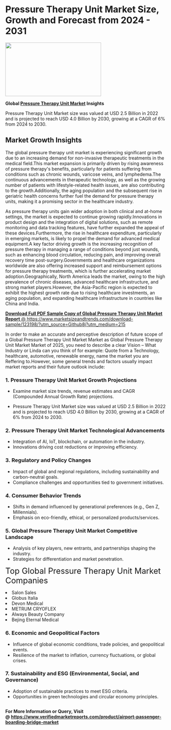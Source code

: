 <H1>Pressure Therapy Unit Market Size, Growth and Forecast from 2024 - 2031</H1><img class="aligncenter size-medium wp-image-584254" src="https://thirdeyenews.in/wp-content/uploads/2024/09/Global-Market-Research-300x168.jpeg" alt="" width="300" height="168" /><p><strong>Global&nbsp;<a href="https://www.marketsizeandtrends.com/download-sample/123198/?utm_source=Github8j?utm_medium=215">Pressure Therapy Unit Market</a> Insights</strong></p><p>Pressure Therapy Unit Market size was valued at USD 2.5 Billion in 2022 and is projected to reach USD 4.0 Billion by 2030, growing at a CAGR of 6% from 2024 to 2030.</p><p><h2>Market Growth Insights</h2> <p>The global pressure therapy unit market is experiencing significant growth due to an increasing demand for non-invasive therapeutic treatments in the medical field.This market expansion is primarily driven by rising awareness of pressure therapy's benefits, particularly for patients suffering from conditions such as chronic wounds, varicose veins, and lymphedema.The continuous advancements in therapeutic technology, as well as the growing number of patients with lifestyle-related health issues, are also contributing to the growth.Additionally, the aging population and the subsequent rise in geriatric health concerns further fuel the demand for pressure therapy units, making it a promising sector in the healthcare industry.</p> <p><a href="#"></a></p> <p>As pressure therapy units gain wider adoption in both clinical and at-home settings, the market is expected to continue growing rapidly.Innovations in product design and the integration of digital solutions, such as remote monitoring and data tracking features, have further expanded the appeal of these devices.Furthermore, the rise in healthcare expenditure, particularly in emerging markets, is likely to propel the demand for advanced medical equipment.A key factor driving growth is the increasing recognition of pressure therapy in managing a range of conditions beyond just wounds, such as enhancing blood circulation, reducing pain, and improving overall recovery time post-surgery.Governments and healthcare organizations worldwide are also offering increased support and reimbursement options for pressure therapy treatments, which is further accelerating market adoption.Geographically, North America leads the market, owing to the high prevalence of chronic diseases, advanced healthcare infrastructure, and strong market players.However, the Asia-Pacific region is expected to exhibit the highest growth rate due to rising healthcare investments, an aging population, and expanding healthcare infrastructure in countries like China and India.</p> <p><a href="#"></p><p><span class=""><strong>Download Full PDF Sample Copy of Global Pressure Therapy Unit Market Report</strong> @ <a href="https://www.marketsizeandtrends.com/download-sample/123198/?utm_source=Github8j?utm_medium=215" target="_blank">https://www.marketsizeandtrends.com/download-sample/123198/?utm_source=Github8j?utm_medium=215</a></span></p><p>In order to make an accurate and perceptive description of future scope of a Global&nbsp;Pressure Therapy Unit Market Market as Global&nbsp;Pressure Therapy Unit Market Market of 2025, you need to describe a clear Vision &ndash; What Industry or Linda can you think of for example: Quote from a Technology, healthcare, automotive, renewable energy, name the market you are Reffering to.However, some general trends and factors usually impact market reports and their future outlook include:</p><h3>1.&nbsp;<strong>Pressure Therapy Unit Market Growth Projections</strong></h3><ul><li>Examine market size trends, revenue estimates and CAGR (Compounded Annual Growth Rate) projections.</li><li><p>Pressure Therapy Unit Market size was valued at USD 2.5 Billion in 2022 and is projected to reach USD 4.0 Billion by 2030, growing at a CAGR of 6% from 2024 to 2030.</p></li></ul><h3>2.&nbsp;<strong>Pressure Therapy Unit Market Technological Advancements</strong></h3><ul><li>Integration of AI, IoT, blockchain, or automation in the industry.</li><li>Innovations driving cost reductions or improving efficiency.</li></ul><h3>3.&nbsp;<strong>Regulatory and Policy Changes</strong></h3><ul><li>Impact of global and regional regulations, including sustainability and carbon-neutral goals.</li><li>Compliance challenges and opportunities tied to government initiatives.</li></ul><h3>4.&nbsp;<strong>Consumer Behavior Trends</strong></h3><ul><li>Shifts in demand influenced by generational preferences (e.g., Gen Z, Millennials).</li><li>Emphasis on eco-friendly, ethical, or personalized products/services.</li></ul><h3>5.&nbsp;<strong>Global Pressure Therapy Unit Market Competitive Landscape</strong></h3><ul><li>Analysis of key players, new entrants, and partnerships shaping the industry.</li><li>Strategies for differentiation and market penetration.</li></ul><p data-pm-slice="1 1 []"><span style="color: inherit; font-family: inherit; font-size: 25px;">Top Global Pressure Therapy Unit Market Companies</span></p><div class="" data-test-id=""><p><li>Salon Sales</li><li> Globus Italia</li><li> Devon Medical</li><li> METRUM CRYOFLEX</li><li> Always Beauty Company</li><li> Bejing Eternal Medical</li></p></div><h3>6.&nbsp;<strong>Economic and Geopolitical Factors</strong></h3><ul><li>Influence of global economic conditions, trade policies, and geopolitical events.</li><li>Resilience of the market to inflation, currency fluctuations, or global crises.</li></ul><h3>7.&nbsp;<strong>Sustainability and ESG (Environmental, Social, and Governance)</strong></h3><ul><li>Adoption of sustainable practices to meet ESG criteria.</li><li>Opportunities in green technologies and circular economy principles.</li></ul><h2><strong style="font-size: 14px;">For More Information or Query, Visit @&nbsp;</strong><a style="background-color: #ffffff; font-size: 14px;" href="https://www.marketsizeandtrends.com/report/pressure-therapy-unit-market/" target="_blank">https://www.verifiedmarketreports.com/product/airport-passenger-boarding-bridge-market</a></h2>